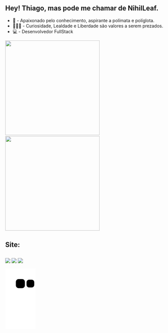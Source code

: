 ## Hey! Thiago, mas pode me chamar de NihilLeaf.

* 🧠 - Apaixonado pelo conhecimento, aspirante a polímata e políglota.
* 🕵🏾‍♂️ - Curiosidade, Lealdade e Liberdade são valores a serem prezados.
* 💻 - Desenvolvedor FullStack
<div>
  <img height="300cm" width="300cm" src="https://github-readme-stats.vercel.app/api?username=NihilLeaf&theme=gotham"/>
  <img height="300cm" width="300cm" src="https://github-readme-stats.vercel.app/api/top-langs/?username=NihilLeaf&theme=gotham"/>
</div>

##

## Site:

<a href="http://nihilleaf.tech"></a>

##

<div> 
  <a href="https://instagram.com/thiago.cacio" target="_blank"><img src="https://img.shields.io/badge/-Instagram-%23E4405F?style=for-the-badge&logo=instagram&logoColor=white" target="_blank"></a>
  <a href = "mailto:nihilleaf@gmail.com"><img src="https://img.shields.io/badge/-Gmail-%23333?style=for-the-badge&logo=gmail&logoColor=white" target="_blank"></a>
  <a href="https://www.linkedin.com/in/thiagocacio" target="_blank"><img src="https://img.shields.io/badge/-LinkedIn-%230077B5?style=for-the-badge&logo=linkedin&logoColor=white" target="_blank"></a> 
 
  ![Snake animation](https://github.com/rafaballerini/rafaballerini/blob/output/github-contribution-grid-snake.svg)
 
</div>
